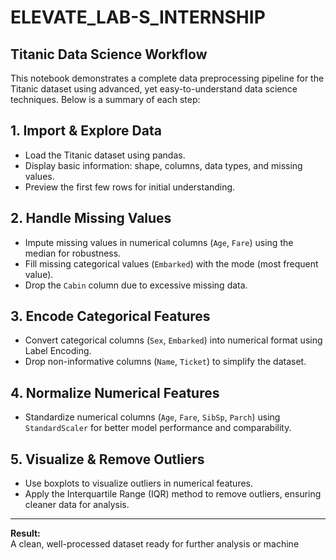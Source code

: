 # ELEVATE_LAB-S_INTERNSHIP

## Titanic Data Science Workflow

This notebook demonstrates a complete data preprocessing pipeline for the Titanic dataset using advanced, yet easy-to-understand data science techniques. Below is a summary of each step:

## 1. Import & Explore Data
- Load the Titanic dataset using pandas.
- Display basic information: shape, columns, data types, and missing values.
- Preview the first few rows for initial understanding.

## 2. Handle Missing Values
- Impute missing values in numerical columns (`Age`, `Fare`) using the median for robustness.
- Fill missing categorical values (`Embarked`) with the mode (most frequent value).
- Drop the `Cabin` column due to excessive missing data.

## 3. Encode Categorical Features
- Convert categorical columns (`Sex`, `Embarked`) into numerical format using Label Encoding.
- Drop non-informative columns (`Name`, `Ticket`) to simplify the dataset.

## 4. Normalize Numerical Features
- Standardize numerical columns (`Age`, `Fare`, `SibSp`, `Parch`) using `StandardScaler` for better model performance and comparability.

## 5. Visualize & Remove Outliers
- Use boxplots to visualize outliers in numerical features.
- Apply the Interquartile Range (IQR) method to remove outliers, ensuring cleaner data for analysis.

---

**Result:**  
A clean, well-processed dataset ready for further analysis or machine
